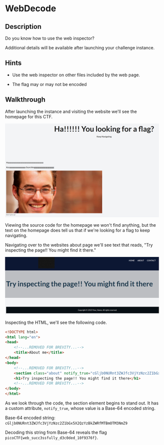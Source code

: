 # WebDecode

## Description

Do you know how to use the web inspector?

Additional details will be available after launching your challenge instance.

## Hints

* Use the web inspector on other files included by the web page.

* The flag may or may not be encoded

## Walkthrough

After launching the instance and visiting the website we'll see the homepage for this CTF.

![Web Decode Homepage](./web-decode-homepage.png "Web Decode Homepage")

Viewing the source code for the homepage we won't find anything, but the text on the homepage does tell us that if we're looking for a flag to keep navigating.

Navigating over to the websites about page we'll see text that reads, "Try inspecting the page!! You might find it there."

![Websites about page](./web-decode-about-page.png "Websites about page")

Inspecting the HTML, we'll see the following code.

```html
<!DOCTYPE html>
<html lang="en">
<head>
    <!--...REMOVED FOR BREVITY...-->
    <title>About me</title>
</head>
<body>
    <!--...REMOVED FOR BREVITY...-->
    <section class="about" notify_true="cGljb0NURnt3ZWJfc3VjYzNzc2Z1bGx5X2QzYzBkZWRfMTBmOTM3NmZ9">
    <h1>Try inspecting the page!! You might find it there</h1>
    <!--...REMOVED FOR BREVITY...-->
</body>
</html>
```

As we look through the code, the section element begins to stand out. It has a custom attribute, ```notify_true```, whose value is a Base-64 encoded string.

Base-64 encoded string: ```cGljb0NURnt3ZWJfc3VjYzNzc2Z1bGx5X2QzYzBkZWRfMTBmOTM3NmZ9```

Decoding this string from Base-64 reveals the flag ```picoCTF{web_succ3ssfully_d3c0ded_10f9376f}```.
